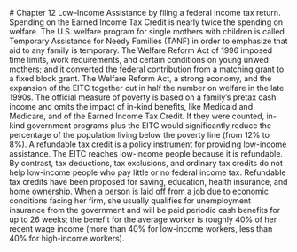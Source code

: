 \# Chapter 12 Low–Income Assistance by filing a federal income tax return. Spending on the Earned Income Tax Credit is nearly twice the spending on welfare. The U.S. welfare program for single mothers with children is called Temporary Assistance for Needy Families (TANF) in order to emphasize that aid to any family is temporary. The Welfare Reform Act of 1996 imposed time limits, work requirements, and certain conditions on young unwed mothers; and it converted the federal contribution from a matching grant to a fixed block grant. The Welfare Reform Act, a strong economy, and the expansion of the EITC together cut in half the number on welfare in the late 1990s. The official measure of poverty is based on a family’s pretax cash income and omits the impact of in-kind benefits, like Medicaid and Medicare, and of the Earned Income Tax Credit. If they were counted, in-kind government programs plus the EITC would significantly reduce the percentage of the population living below the poverty line (from 12% to 8%). A refundable tax credit is a policy instrument for providing low-income assistance. The EITC reaches low-income people because it is refundable. By contrast, tax deductions, tax exclusions, and ordinary tax credits do not help low-income people who pay little or no federal income tax. Refundable tax credits have been proposed for saving, education, health insurance, and home ownership. When a person is laid off from a job due to economic conditions facing her firm, she usually qualifies for unemployment insurance from the government and will be paid periodic cash benefits for up to 26 weeks; the benefit for the average worker is roughly 40% of her recent wage income (more than 40% for low-income workers, less than 40% for high-income workers).